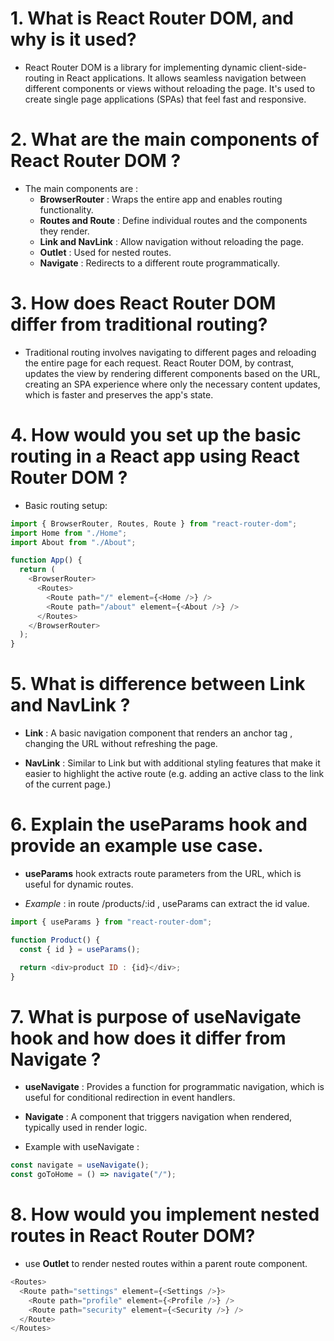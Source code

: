 # 1. What is React Router DOM, and why is it used?

- React Router DOM is a library for implementing dynamic client-side-routing in React applications. It allows seamless navigation between different components or views without reloading the page. It's used to create single page applications (SPAs) that feel fast and responsive.

# 2. What are the main components of React Router DOM ?

- The main components are :
  - **BrowserRouter** : Wraps the entire app and enables routing functionality.
  - **Routes and Route** : Define individual routes and the components they render.
  - **Link and NavLink** : Allow navigation without reloading the page.
  - **Outlet** : Used for nested routes.
  - **Navigate** : Redirects to a different route programmatically.

# 3. How does React Router DOM differ from traditional routing?

- Traditional routing involves navigating to different pages and reloading the entire page for each request. React Router DOM, by contrast, updates the view by rendering different components based on the URL, creating an SPA experience where only the necessary content updates, which is faster and preserves the app's state.

# 4. How would you set up the basic routing in a React app using React Router DOM ?

- Basic routing setup:

```javascript
import { BrowserRouter, Routes, Route } from "react-router-dom";
import Home from "./Home";
import About from "./About";

function App() {
  return (
    <BrowserRouter>
      <Routes>
        <Route path="/" element={<Home />} />
        <Route path="/about" element={<About />} />
      </Routes>
    </BrowserRouter>
  );
}
```

# 5. What is difference between Link and NavLink ?

- **Link** : A basic navigation component that renders an anchor tag , changing the URL without refreshing the page.

- **NavLink** : Similar to Link but with additional styling features that make it easier to highlight the active route (e.g. adding an active class to the link of the current page.)

# 6. Explain the useParams hook and provide an example use case.

- **useParams** hook extracts route parameters from the URL, which is useful for dynamic routes.

- _Example_ : in route /products/:id , useParams can extract the id value.

```javascript
import { useParams } from "react-router-dom";

function Product() {
  const { id } = useParams();

  return <div>product ID : {id}</div>;
}
```

# 7. What is purpose of useNavigate hook and how does it differ from Navigate ?

- **useNavigate** : Provides a function for programmatic navigation, which is useful for conditional redirection in event handlers.

- **Navigate** : A component that triggers navigation when rendered, typically used in render logic.

- Example with useNavigate :

```javascript
const navigate = useNavigate();
const goToHome = () => navigate("/");
```

# 8. How would you implement nested routes in React Router DOM?

- use **Outlet** to render nested routes within a parent route component.

```javascript
<Routes>
  <Route path="settings" element={<Settings />}>
    <Route path="profile" element={<Profile />} />
    <Route path="security" element={<Security />} />
  </Route>
</Routes>
```
